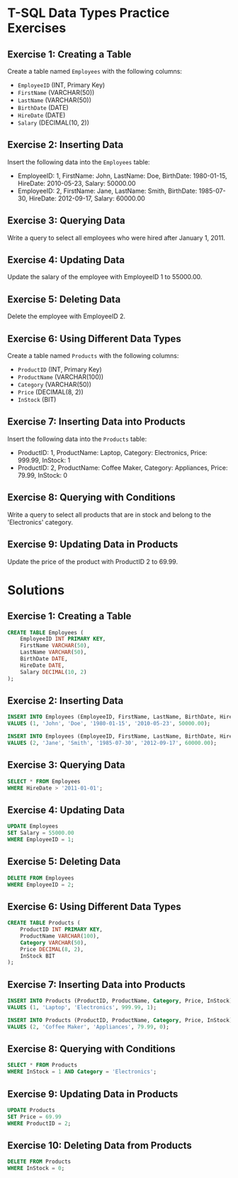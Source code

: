 # T-SQL Data Types Practice Exercises

## Exercise 1: Creating a Table

Create a table named `Employees` with the following columns:
- `EmployeeID` (INT, Primary Key)
- `FirstName` (VARCHAR(50))
- `LastName` (VARCHAR(50))
- `BirthDate` (DATE)
- `HireDate` (DATE)
- `Salary` (DECIMAL(10, 2))

## Exercise 2: Inserting Data

Insert the following data into the `Employees` table:
- EmployeeID: 1, FirstName: John, LastName: Doe, BirthDate: 1980-01-15, HireDate: 2010-05-23, Salary: 50000.00
- EmployeeID: 2, FirstName: Jane, LastName: Smith, BirthDate: 1985-07-30, HireDate: 2012-09-17, Salary: 60000.00

## Exercise 3: Querying Data

Write a query to select all employees who were hired after January 1, 2011.

## Exercise 4: Updating Data

Update the salary of the employee with EmployeeID 1 to 55000.00.

## Exercise 5: Deleting Data

Delete the employee with EmployeeID 2.

## Exercise 6: Using Different Data Types

Create a table named `Products` with the following columns:
- `ProductID` (INT, Primary Key)
- `ProductName` (VARCHAR(100))
- `Category` (VARCHAR(50))
- `Price` (DECIMAL(8, 2))
- `InStock` (BIT)

## Exercise 7: Inserting Data into Products

Insert the following data into the `Products` table:
- ProductID: 1, ProductName: Laptop, Category: Electronics, Price: 999.99, InStock: 1
- ProductID: 2, ProductName: Coffee Maker, Category: Appliances, Price: 79.99, InStock: 0

## Exercise 8: Querying with Conditions

Write a query to select all products that are in stock and belong to the 'Electronics' category.

## Exercise 9: Updating Data in Products

Update the price of the product with ProductID 2 to 69.99.


# Solutions

## Exercise 1: Creating a Table

```sql
CREATE TABLE Employees (
    EmployeeID INT PRIMARY KEY,
    FirstName VARCHAR(50),
    LastName VARCHAR(50),
    BirthDate DATE,
    HireDate DATE,
    Salary DECIMAL(10, 2)
);
```
## Exercise 2: Inserting Data

```sql
INSERT INTO Employees (EmployeeID, FirstName, LastName, BirthDate, HireDate, Salary)
VALUES (1, 'John', 'Doe', '1980-01-15', '2010-05-23', 50000.00);

INSERT INTO Employees (EmployeeID, FirstName, LastName, BirthDate, HireDate, Salary)
VALUES (2, 'Jane', 'Smith', '1985-07-30', '2012-09-17', 60000.00);
```

## Exercise 3: Querying Data

```sql
SELECT * FROM Employees
WHERE HireDate > '2011-01-01';
```

## Exercise 4: Updating Data

```sql
UPDATE Employees
SET Salary = 55000.00
WHERE EmployeeID = 1;
```

## Exercise 5: Deleting Data
```sql
DELETE FROM Employees
WHERE EmployeeID = 2;
```

## Exercise 6: Using Different Data Types
```sql
CREATE TABLE Products (
    ProductID INT PRIMARY KEY,
    ProductName VARCHAR(100),
    Category VARCHAR(50),
    Price DECIMAL(8, 2),
    InStock BIT
);
```

## Exercise 7: Inserting Data into Products
```sql
INSERT INTO Products (ProductID, ProductName, Category, Price, InStock)
VALUES (1, 'Laptop', 'Electronics', 999.99, 1);

INSERT INTO Products (ProductID, ProductName, Category, Price, InStock)
VALUES (2, 'Coffee Maker', 'Appliances', 79.99, 0);
```

## Exercise 8: Querying with Conditions
```sql
SELECT * FROM Products
WHERE InStock = 1 AND Category = 'Electronics';
```

## Exercise 9: Updating Data in Products
```sql
UPDATE Products
SET Price = 69.99
WHERE ProductID = 2;
```

## Exercise 10: Deleting Data from Products
```sql
DELETE FROM Products
WHERE InStock = 0;
```


